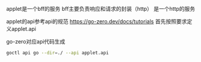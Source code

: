 applet是一个bff的服务
bff主要负责响应和请求的封装（http）
是一个http的服务


applet的api参考api的规范
https://go-zero.dev/docs/tutorials
首先按照要求定义applet.api

go-zero对应api代码生成
```bash
goctl api go --dir=./ --api applet.api
```
